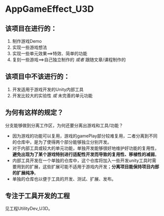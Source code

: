 # AppGameEffect_U3D

## 该项目在进行的：
1. 制作游戏Demo
2. 实现一些游戏想法
3. 实现一些单元效果==>特效、简单的功能
4. 复刻一些游戏==>自己独立制作的 *或者* 跟随文章/课程制作的

## 该项目中不该进行的：
1. 开发适用于游戏开发的Unity内部工具
2. 开发比较大的实验性 *或* 未完善的单元功能

## 为何有这样的规定？
分支能够做到分离工作区，为何还要分离出游戏和工具/功能？
- 因为游戏的功能可以复用，游戏的gamePlay部分较难复用，二者分离到不同的仓库中，是为了使得两个部分能够独立分别开发。
- 对于内部工具或较大的单元功能，单独开发能够很好地维护好功能的复用性，**避免出现为了某个游戏特别进行适配性开发而导致的复用性、移植性的减弱**。
- 内部工具开发在一个单独的仓库中，这个仓库将加入一些开发unity工具时需要用到的扩展，这些扩展可能不适用于游戏内开发；**分离项目能保持项目内部的扩展纯净**。
- 单独的仓库也以便于工具的开发、测试、扩展、发布。

## 专注于工具开发的工程
见工程UtilityDev_U3D。
